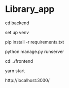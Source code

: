 # Library_app

cd backend 

set up venv

pip install -r requirements.txt 

python manage.py runserver

cd ../frontend

yarn start 


http://localhost:3000/
